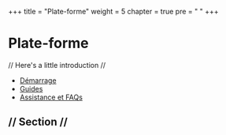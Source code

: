 +++
title = "Plate-forme"
weight = 5
chapter = true
pre = "<i class='fas fa-server'></i>&nbsp;"
+++

# Plate-forme

// Here's a little introduction //

- [Démarrage]()
- [Guides]()
- [Assistance et FAQs]()

## // Section //
